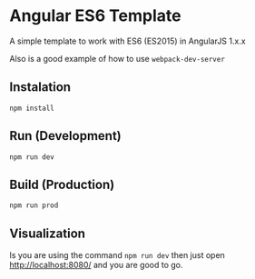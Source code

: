 # Angular ES6 Template
A simple template to work with ES6 (ES2015) in AngularJS 1.x.x

Also is a good example of how to use `webpack-dev-server`

## Instalation

```
npm install
```
## Run (Development)

```
npm run dev
```
## Build (Production)

```
npm run prod
```

## Visualization

Is you are using the command `npm run dev` then just open [http://localhost:8080/](http://localhost:8080/) and you are good to go.
